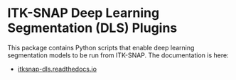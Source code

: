 # ITK-SNAP Deep Learning Segmentation (DLS) Plugins
This package contains Python scripts that enable deep learning segmentation models to be run from ITK-SNAP. The documentation is here:

* [itksnap-dls.readthedocs.io](https://itksnap-dls.readthedocs.io)
